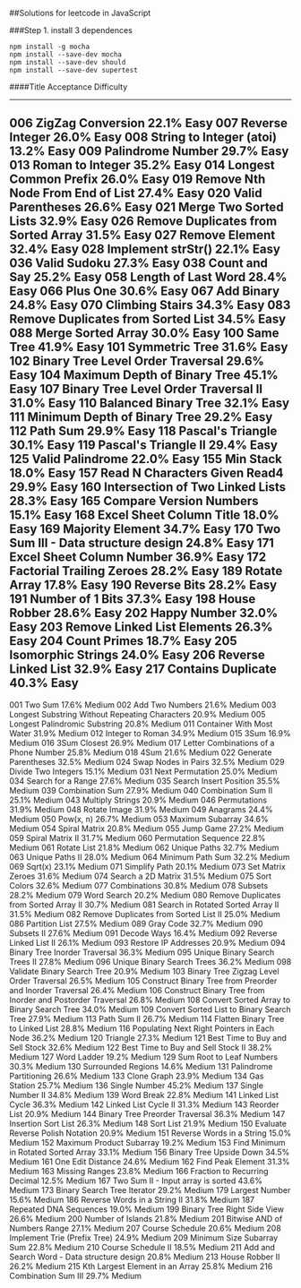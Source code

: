 ##Solutions for leetcode in JavaScript  

###Step 1. install 3 dependences  
````
npm install -g mocha  
npm install --save-dev mocha    
npm install --save-dev should    
npm install --save-dev supertest   

````

####Title Acceptance Difficulty

---------------------

006	ZigZag Conversion	22.1%	Easy
007	Reverse Integer	26.0%	Easy
008	String to Integer (atoi)	13.2%	Easy
009	Palindrome Number	29.7%	Easy
013	Roman to Integer	35.2%	Easy
014	Longest Common Prefix	26.0%	Easy
019	Remove Nth Node From End of List	27.4%	Easy
020	Valid Parentheses	26.6%	Easy
021	Merge Two Sorted Lists	32.9%	Easy
026	Remove Duplicates from Sorted Array	31.5%	Easy
027	Remove Element	32.4%	Easy
028	Implement strStr()	22.1%	Easy
036	Valid Sudoku	27.3%	Easy
038	Count and Say	25.2%	Easy
058	Length of Last Word	28.4%	Easy
066	Plus One	30.6%	Easy
067	Add Binary	24.8%	Easy
070	Climbing Stairs	34.3%	Easy
083	Remove Duplicates from Sorted List	34.5%	Easy
088	Merge Sorted Array	30.0%	Easy
100	Same Tree	41.9%	Easy
101	Symmetric Tree	31.6%	Easy
102	Binary Tree Level Order Traversal	29.6%	Easy
104	Maximum Depth of Binary Tree	45.1%	Easy
107	Binary Tree Level Order Traversal II	31.0%	Easy
110	Balanced Binary Tree	32.1%	Easy
111	Minimum Depth of Binary Tree	29.2%	Easy
112	Path Sum	29.9%	Easy
118	Pascal's Triangle	30.1%	Easy
119	Pascal's Triangle II	29.4%	Easy
125	Valid Palindrome	22.0%	Easy
155	Min Stack	18.0%	Easy
157	Read N Characters Given Read4 	29.9%	Easy
160	Intersection of Two Linked Lists	28.3%	Easy
165	Compare Version Numbers	15.1%	Easy
168	Excel Sheet Column Title	18.0%	Easy
169	Majority Element	34.7%	Easy
170	Two Sum III - Data structure design 	24.8%	Easy
171	Excel Sheet Column Number	36.9%	Easy
172	Factorial Trailing Zeroes	28.2%	Easy
189	Rotate Array	17.8%	Easy
190	Reverse Bits	28.2%	Easy
191	Number of 1 Bits	37.3%	Easy
198	House Robber	28.6%	Easy
202	Happy Number	32.0%	Easy
203	Remove Linked List Elements	26.3%	Easy
204	Count Primes	18.7%	Easy
205	Isomorphic Strings	24.0%	Easy
206	Reverse Linked List	32.9%	Easy
217	Contains Duplicate	40.3%	Easy
--------------------------------
001	Two Sum	17.6%	Medium
002	Add Two Numbers	21.6%	Medium
003	Longest Substring Without Repeating Characters	20.9%	Medium
005	Longest Palindromic Substring	20.8%	Medium
011	Container With Most Water	31.9%	Medium
012	Integer to Roman	34.9%	Medium
015	3Sum	16.9%	Medium
016	3Sum Closest	26.9%	Medium
017	Letter Combinations of a Phone Number	25.8%	Medium
018	4Sum	21.6%	Medium
022	Generate Parentheses	32.5%	Medium
024	Swap Nodes in Pairs	32.5%	Medium
029	Divide Two Integers	15.1%	Medium
031	Next Permutation	25.0%	Medium
034	Search for a Range	27.6%	Medium
035	Search Insert Position	35.5%	Medium
039	Combination Sum	27.9%	Medium
040	Combination Sum II	25.1%	Medium
043	Multiply Strings	20.9%	Medium
046	Permutations	31.9%	Medium
048	Rotate Image	31.9%	Medium
049	Anagrams	24.4%	Medium
050	Pow(x, n)	26.7%	Medium
053	Maximum Subarray	34.6%	Medium
054	Spiral Matrix	20.8%	Medium
055	Jump Game	27.2%	Medium
059	Spiral Matrix II	31.7%	Medium
060	Permutation Sequence	22.8%	Medium
061	Rotate List	21.8%	Medium
062	Unique Paths	32.7%	Medium
063	Unique Paths II	28.0%	Medium
064	Minimum Path Sum	32.2%	Medium
069	Sqrt(x)	23.1%	Medium
071	Simplify Path	20.1%	Medium
073	Set Matrix Zeroes	31.6%	Medium
074	Search a 2D Matrix	31.5%	Medium
075	Sort Colors	32.6%	Medium
077	Combinations	30.8%	Medium
078	Subsets	28.2%	Medium
079	Word Search	20.2%	Medium
080	Remove Duplicates from Sorted Array II	30.7%	Medium
081	Search in Rotated Sorted Array II	31.5%	Medium
082	Remove Duplicates from Sorted List II	25.0%	Medium
086	Partition List	27.5%	Medium
089	Gray Code	32.7%	Medium
090	Subsets II	27.6%	Medium
091	Decode Ways	16.4%	Medium
092	Reverse Linked List II	26.1%	Medium
093	Restore IP Addresses	20.9%	Medium
094	Binary Tree Inorder Traversal	36.3%	Medium
095	Unique Binary Search Trees II	27.8%	Medium
096	Unique Binary Search Trees	36.2%	Medium
098	Validate Binary Search Tree	20.9%	Medium
103	Binary Tree Zigzag Level Order Traversal	26.5%	Medium
105	Construct Binary Tree from Preorder and Inorder Traversal	26.4%	Medium
106	Construct Binary Tree from Inorder and Postorder Traversal	26.8%	Medium
108	Convert Sorted Array to Binary Search Tree	34.0%	Medium
109	Convert Sorted List to Binary Search Tree	27.9%	Medium
113	Path Sum II	26.7%	Medium
114	Flatten Binary Tree to Linked List	28.8%	Medium
116	Populating Next Right Pointers in Each Node	36.2%	Medium
120	Triangle	27.3%	Medium
121	Best Time to Buy and Sell Stock	32.6%	Medium
122	Best Time to Buy and Sell Stock II	38.2%	Medium
127	Word Ladder	19.2%	Medium
129	Sum Root to Leaf Numbers	30.3%	Medium
130	Surrounded Regions	14.6%	Medium
131	Palindrome Partitioning	26.6%	Medium
133	Clone Graph	23.9%	Medium
134	Gas Station	25.7%	Medium
136	Single Number	45.2%	Medium
137	Single Number II	34.8%	Medium
139	Word Break	22.8%	Medium
141	Linked List Cycle	36.3%	Medium
142	Linked List Cycle II	31.3%	Medium
143	Reorder List	20.9%	Medium
144	Binary Tree Preorder Traversal	36.3%	Medium
147	Insertion Sort List	26.3%	Medium
148	Sort List	21.9%	Medium
150	Evaluate Reverse Polish Notation	20.9%	Medium
151	Reverse Words in a String	15.0%	Medium
152	Maximum Product Subarray	19.2%	Medium
153	Find Minimum in Rotated Sorted Array	33.1%	Medium
156	Binary Tree Upside Down 	34.5%	Medium
161	One Edit Distance 	24.6%	Medium
162	Find Peak Element	31.3%	Medium
163	Missing Ranges 	23.8%	Medium
166	Fraction to Recurring Decimal	12.5%	Medium
167	Two Sum II - Input array is sorted 	43.6%	Medium
173	Binary Search Tree Iterator	29.2%	Medium
179	Largest Number	15.6%	Medium
186	Reverse Words in a String II 	31.8%	Medium
187	Repeated DNA Sequences	19.0%	Medium
199	Binary Tree Right Side View	26.6%	Medium
200	Number of Islands	21.8%	Medium
201	Bitwise AND of Numbers Range	27.1%	Medium
207	Course Schedule	20.6%	Medium
208	Implement Trie (Prefix Tree)	24.9%	Medium
209	Minimum Size Subarray Sum	22.8%	Medium
210	Course Schedule II	18.5%	Medium
211	Add and Search Word - Data structure design	20.8%	Medium
213	House Robber II	26.2%	Medium
215	Kth Largest Element in an Array	25.8%	Medium
216	Combination Sum III	29.7%	Medium


